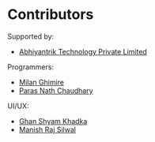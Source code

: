 Contributors
============
Supported by:
* [Abhiyantrik Technology Private Limited](https://abhiyantrik.com.np) 

Programmers:
* [Milan Ghimire](http://milanghimiree.com.np)
* [Paras Nath Chaudhary](http://parasnath.com.np) 

UI/UX:
* [Ghan Shyam Khadka](http://ghana.com.np)
* [Manish Raj Silwal](http://manishrajsilwal.com.np)
